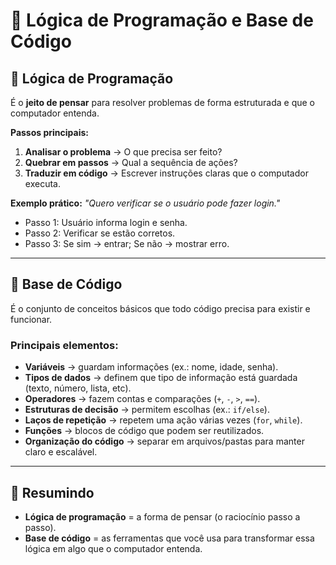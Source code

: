 # 📘 Lógica de Programação e Base de Código

## 🔹 Lógica de Programação
É o **jeito de pensar** para resolver problemas de forma estruturada e que o computador entenda.

**Passos principais:**
1. **Analisar o problema** → O que precisa ser feito?  
2. **Quebrar em passos** → Qual a sequência de ações?  
3. **Traduzir em código** → Escrever instruções claras que o computador executa.  

**Exemplo prático:**
*"Quero verificar se o usuário pode fazer login."*  
- Passo 1: Usuário informa login e senha.  
- Passo 2: Verificar se estão corretos.  
- Passo 3: Se sim → entrar; Se não → mostrar erro.  

---

## 🔹 Base de Código
É o conjunto de conceitos básicos que todo código precisa para existir e funcionar.  

### **Principais elementos:**
- **Variáveis** → guardam informações (ex.: nome, idade, senha).  
- **Tipos de dados** → definem que tipo de informação está guardada (texto, número, lista, etc).  
- **Operadores** → fazem contas e comparações (`+`, `-`, `>`, `==`).  
- **Estruturas de decisão** → permitem escolhas (ex.: `if/else`).  
- **Laços de repetição** → repetem uma ação várias vezes (`for`, `while`).  
- **Funções** → blocos de código que podem ser reutilizados.  
- **Organização do código** → separar em arquivos/pastas para manter claro e escalável.  

---

## 📌 Resumindo
- **Lógica de programação** = a forma de pensar (o raciocínio passo a passo).  
- **Base de código** = as ferramentas que você usa para transformar essa lógica em algo que o computador entenda.  
